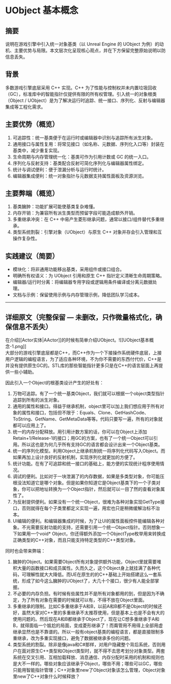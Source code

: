 # UObject 基本概念

## 摘要
说明在游戏引擎中引入统一对象基类（以 Unreal Engine 的 UObject 为例）的动机、主要优势与局限。本文层次化呈现核心观点，并在下方保留完整原始说明以防信息丢失。

## 背景
多数游戏引擎底层采用 C++ 实现。C++ 为了性能与控制权并未内置垃圾回收（GC），标准库中的智能指针仅提供有限的所有权管理。引入统一的对象根类（Object / UObject）是为了解决运行时追踪、统一接口、序列化、反射与编辑器集成等工程化需求。

## 主要优势（概览）
1. 可追踪性：统一基类便于在运行时或编辑器中识别与追踪所有派生对象。  
2. 通用接口与属性复用：将常见接口（如名称、元数据、序列化入口等）封装在基类中，减少重复实现。  
3. 生命周期与内存管理统一化：基类可作为引用计数或 GC 的统一入口。  
4. 序列化与反射支持：基类配合反射可简化序列化与编辑器属性绑定。  
5. 统计与调试便利：便于泄漏分析与运行时统计。  
6. 编辑器集成便利：统一对象指针与元数据支持属性面板及资源浏览。

## 主要弊端（概览）
1. 基类臃肿：功能扩展可能使基类复杂难懂。  
2. 内存开销：为兼容所有派生类型而预留字段可能造成额外开销。  
3. 多重继承冲突：在 C++ 中易产生菱形继承问题，通常以接口/组件替代多重继承。  
4. 类型系统割裂：引擎对象（UObject）与原生 C++ 对象并存会引入管理和互操作复杂性。

## 实践建议（简要）
- 模块化：将非通用功能移出基类，采用组件或接口组合。  
- 明确所有权语义：为 UObject 引用和原生 C++ 指针定义清晰生命周期策略。  
- 编辑器/运行时分离：将编辑器专用字段或逻辑用条件编译或分离元数据处理。  
- 文档与示例：保留使用示例与内存管理示例，降低团队学习成本。

---

## 详细原文（完整保留 — 未删改，只作微量格式化，确保信息不丢失）
在介绍[[Actor实体|AActor]]的时候有简单介绍UObject。![[UObject基本概念-1.png]]  
大部分的游戏引擎底层都是C++，而C++作为一个下接操作系统硬件底层，上接用户逻辑的编程语言，为了适应各种环境，不为你不需要的东西付代价，C++是并没有提供原生GC的。STL库的那些智能指针更多只是在C++的语言层面上再提供一些小辅助。

因此引入一个Object的根基类设计产生的好处有：
1. 万物可追踪。有了一个统一基类Object，我们就可以根据一个object类型指针追踪到所有的派生对象。  
2. 通用的属性和接口。得益于继承机制，object里可以加上我们想应用于所有对象的属性和接口，包括但不限于：Equals、Clone、GetHashCode、ToString、GetName、GetMetaData等等。代码只要写一遍，所有的对象就都可以应用上了。  
3. 统一的内存分配释放。用引用计数方案的话，你可以在Object上添加Retain+1/Release-1的接口；用GC的方案，也有了一个统一Object可以引用。所以这也是为何几乎所有支持GC的语言都会设计出来一个Object基类。  
4. 统一的序列化模型。利用Object上继承机制统一将序列化代码写入Object。而如果再加上设计良好的反射机制，实现序列化就更加的方便了。  
5. 统计功能。在有了可追踪和统一接口的基础上，能方便的实现统计程序使用情况。  
6. 调试的便利。比如对于一块泄漏了的内存数据，如果是多类型对象，你可能压根没法知道它是哪个对象。但是如果你知道它是Object基类下的一个子类对象，你可以把地址转换为一个Object指针，然后就可以一目了然的查看对象属性了。  
7. 为反射提供便利。如果没有一个统一Object，很难为各种对象实现GetType接口，否则就得在每个子类里都定义实现一遍，用宏也只是稍微缓解治标不治本。  
8. UI编辑的便利。和编辑器集成的时候，为了让UI的属性面板控件能编辑各种对象。不光需要反射功能的支持，还需要引用一个统一Object指针。否则想象一下如果用一个void* Object，你还得额外添加一个ObjectType枚举用来转换成正确类型的C++对象，而且只能支持特定类型的C++类型对象。

同时也会带来弊端：
1. 臃肿的Object。如果需要Object所有对象提供额外功能，Object里就需要堆积大量的函数接口和成员属性。久而久之，这个Object身上就挂满了各种代码，可理解性就大大降低。而UE在原生的的C++基础上开始搭建这么一套系统，形成了如今这么臃肿的UObject了，大几十个接口，很少有人能全部掌握。  
2. 不必要的内存负担。有时候有些属性并不是所有对象都用的到，但是因为不确定，为了所有对象在需要的时候就可以有，不得不放在Object里面。  
3. 多重继承的限制。比如C多重继承于A和B，以前A和B都不是Object的时候还好，虽然大家对C++里的多重继承不太推荐使用，但是基本上也是不会有大的使用问题的。然后现在A和B都继承于Object了，现在让C想多重继承于A和B，就得面临一个尴尬的局面，变成菱形继承了！而甭管用不用得上全部用虚继承显然也是不靠谱的。所以一般有object基类的编程语言，都是直接限制多重继承，改为多重实现接口，避免了数据被继承多份的问题。  
4. 类型系统的割裂。除非是像java和C#那样，对用户隐藏整个背后系统，否则用户在面对原生C++类型和Object类型时，就不得不去思考划分对象类型。两套系统在交叉引用、互相加载释放、消息通信、内存分配时采用的机制和规则也是大不一样的。哪些对象应该继承于Object，哪些不用；哪些可以GC，哪些只能用智能指针管理；C++对象里new了Object对象该怎么管理，Object对象里new了C++对象什么时候释放？
